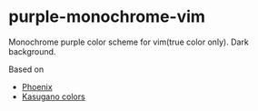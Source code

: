 # purple-monochrome-vim
Monochrome purple color scheme for vim(true color only).
Dark background.

Based on
* [Phoenix](https://github.com/widatama/vim-phoenix)
* [Kasugano colors](http://dotshare.it/dots/659/)
